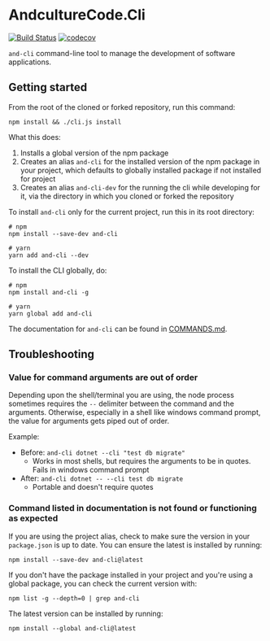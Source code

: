 # AndcultureCode.Cli
[![Build Status](https://travis-ci.org/AndcultureCode/AndcultureCode.Cli.svg?branch=master)](https://travis-ci.org/AndcultureCode/AndcultureCode.Cli)
[![codecov](https://codecov.io/gh/AndcultureCode/AndcultureCode.Cli/branch/master/graph/badge.svg)](https://codecov.io/gh/AndcultureCode/AndcultureCode.Cli)

`and-cli` command-line tool to manage the development of software applications.

## Getting started
From the root of the cloned or forked repository, run this command:
```
npm install && ./cli.js install
```

What this does:
1. Installs a global version of the npm package
2. Creates an alias `and-cli` for the installed version of the npm package in your project, which defaults to globally installed package if not installed for project
3. Creates an alias `and-cli-dev` for the running the cli while developing for it, via the directory in which you cloned or forked the repository


To install `and-cli` only for the current project, run this in its root directory:
```
# npm
npm install --save-dev and-cli

# yarn
yarn add and-cli --dev
```
To install the CLI globally, do:
```
# npm
npm install and-cli -g

# yarn
yarn global add and-cli
```
The documentation for `and-cli` can be found in [COMMANDS.md](./COMMANDS.md).


## Troubleshooting

### Value for command arguments are out of order
Depending upon the shell/terminal you are using, the node process sometimes requires the `--` delimiter between the command and the arguments. Otherwise, especially in a shell like windows command prompt, the value for arguments gets piped out of order.

Example:
* Before: `and-cli dotnet --cli "test db migrate"`
    * Works in most shells, but requires the arguments to be in quotes. Fails in windows command prompt
* After: `and-cli dotnet -- --cli test db migrate`
    * Portable and doesn't require quotes

### Command listed in documentation is not found or functioning as expected
If you are using the project alias, check to make sure the version in your `package.json` is up to date. You can ensure the latest is installed by running:
```
npm install --save-dev and-cli@latest
```

If you don't have the package installed in your project and you're using a global package, you can check the current version with:
```
npm list -g --depth=0 | grep and-cli
```

The latest version can be installed by running:
```
npm install --global and-cli@latest
```

